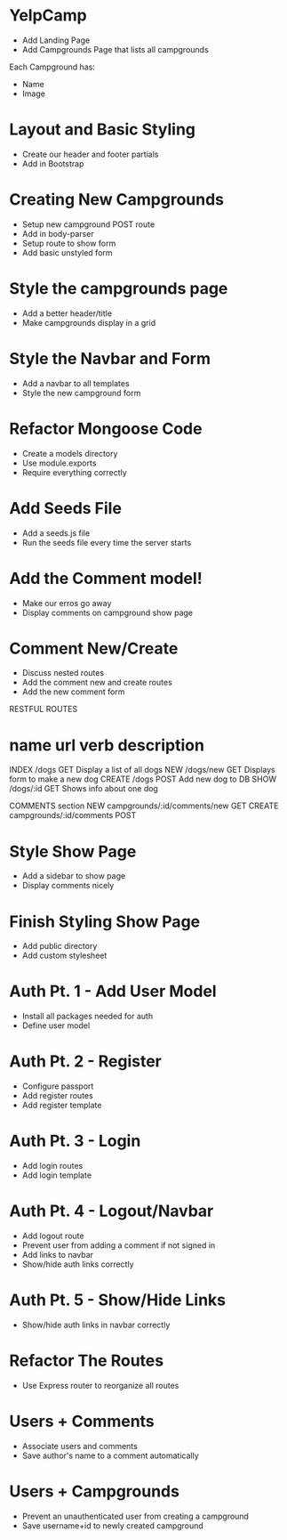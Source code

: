 # YelpCamp

* Add Landing Page
* Add Campgrounds Page that lists all campgrounds

Each Campground has:
* Name
* Image

# Layout and Basic Styling
* Create our header and footer partials
* Add in Bootstrap


# Creating New Campgrounds
* Setup new campground POST route
* Add in body-parser
* Setup route to show form
* Add basic unstyled form


# Style the campgrounds page
* Add a better header/title
* Make campgrounds display in a grid

# Style the Navbar and Form
* Add a navbar to all templates
* Style the new campground form

# Refactor Mongoose Code
* Create a models directory
* Use module.exports
* Require everything correctly

# Add Seeds File
* Add a seeds.js file
* Run the seeds file every time the server starts

# Add the Comment model!
* Make our erros go away
* Display comments on campground show page

# Comment New/Create
* Discuss nested routes
* Add the comment new and create routes
* Add the new comment form


RESTFUL ROUTES

name        url         verb        description
===============================================
INDEX       /dogs       GET     Display a list of all dogs
NEW         /dogs/new   GET     Displays form to make a new dog
CREATE      /dogs       POST    Add new dog to DB
SHOW        /dogs/:id   GET     Shows info about one dog

COMMENTS section
NEW         campgrounds/:id/comments/new    GET
CREATE      campgrounds/:id/comments        POST

# Style Show Page
* Add a sidebar to show page
* Display comments nicely

# Finish Styling Show Page
* Add public directory
* Add custom stylesheet

# Auth Pt. 1 - Add User Model
* Install all packages needed for auth
* Define user model

# Auth Pt. 2 - Register
* Configure passport
* Add register routes
* Add register template

# Auth Pt. 3 - Login
* Add login routes
* Add login template

# Auth Pt. 4 - Logout/Navbar
* Add logout route
* Prevent user from adding a comment if not signed in
* Add links to navbar
* Show/hide auth links correctly

# Auth Pt. 5 - Show/Hide Links
* Show/hide auth links in navbar correctly

# Refactor The Routes
* Use Express router to reorganize all routes

# Users + Comments
* Associate users and comments
* Save author's name to a comment automatically

# Users + Campgrounds
* Prevent an unauthenticated user from creating a campground
* Save username+id to newly created campground